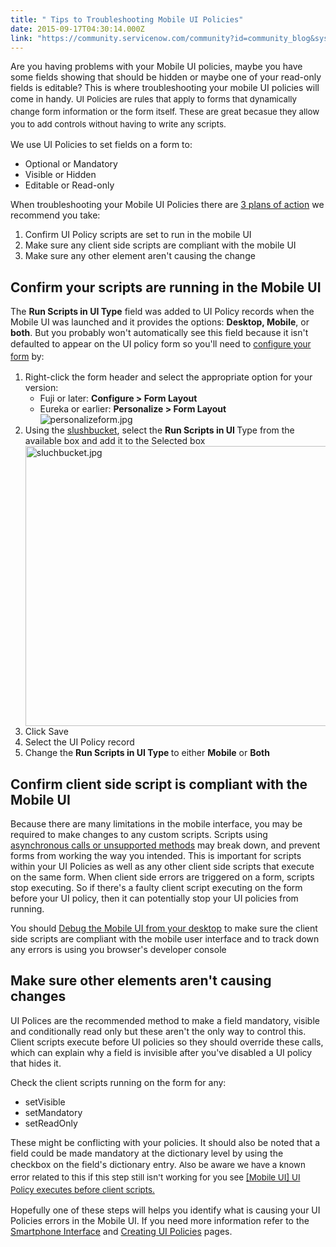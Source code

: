 ```yaml
---
title: " Tips to Troubleshooting Mobile UI Policies"
date: 2015-09-17T04:30:14.000Z
link: "https://community.servicenow.com/community?id=community_blog&sys_id=6aac6625dbd0dbc01dcaf3231f96191f"
---
```

<p>Are you having problems with your Mobile UI policies, maybe you have some fields showing that should be hidden or maybe one of your read-only fields is editable? This is where troubleshooting your mobile UI policies will come in handy. <span style="font-size: 10pt; line-height: 1.5em;">UI Policies are rules that apply to forms that dynamically change form information or the form itself. These are great becasue they allow you to add controls without having to write any scripts.</span></p><p></p><p>We use UI Policies to set fields on a form to:</p><ul><li>Optional or Mandatory</li><li>Visible or Hidden</li><li>Editable or Read-only</li></ul><p></p><p>When troubleshooting your Mobile UI Policies there are <a title="i.service-now.com/kb_view.do?sysparm_article=KB0551441" href="https://hi.service-now.com/kb_view.do?sysparm_article=KB0551441">3 plans of action</a> we recommend you take:</p><ol><li>Confirm UI Policy scripts are set to run in the mobile UI</li><li>Make sure any client side scripts are compliant with the mobile UI</li><li>Make sure any other element aren't causing the change</li></ol><p></p><h2>Confirm your scripts are running in the Mobile UI</h2><p>The <strong>Run Scripts in UI Type</strong> field was added to UI Policy records when the Mobile UI was launched and it provides the options: <strong>Desktop, Mobile</strong>, or <strong>both</strong>. But you probably won't automatically see this field because it isn't defaulted to appear on the UI policy form so you'll need to <a title="ki.servicenow.com/index.php?title=Configuring_Forms#Configuring_Forms&gsc.tab=0" href="http://wiki.servicenow.com/index.php?title=Configuring_Forms#Configuring_Forms&amp;gsc.tab=0" style="font-size: 10pt; line-height: 1.5em;">configure your form</a> by:</p><ol><li>Right-click the form header and select the appropriate option for your version:<ul><li>Fuji or later: <strong>Configure &gt; Form Layout</strong></li><li>Eureka or earlier: <strong>Personalize &gt; Form Layout</strong><img   alt="personalizeform.jpg" class="image-0 jive-image" src="991c048edb109fc03eb27a9e0f961991.iix" style="height: auto; display: block; margin-left: auto; margin-right: auto;"/></li></ul></li><li>Using the <a href="http://wiki.servicenow.com/index.php?title=Slushbucket" title="Slushbucket">slushbucket</a>, select the <strong>Run Scripts in UI </strong>Type from the available box and add it to the Selected box <img   alt="sluchbucket.jpg" class="image-1 jive-image" src="de9f6bb9db1c93041dcaf3231f961923.iix" style="height: 448px; width: 620px; display: block; margin-left: auto; margin-right: auto;"/></li><li>Click Save</li><li>Select the UI Policy record</li><li>Change the <strong>Run Scripts in UI Type </strong>to either <strong>Mobile</strong> or <strong>Both </strong></li></ol><p></p><p></p><p></p><h2>Confirm client side script is compliant with the Mobile UI</h2><p>Because there are many limitations in the mobile interface, you may be required to make changes to any custom scripts. Scripts using <a title="ki.servicenow.com/index.php?title=Mobile_Client_GlideForm_(g_form)_Scripting#gsc.tab=0" href="http://wiki.servicenow.com/index.php?title=Mobile_Client_GlideForm_(g_form)_Scripting#gsc.tab=0">asynchronous calls or unsupported methods</a> may break down, and prevent forms from working the way you intended. This is important for scripts within your UI Policies as well as any other client side scripts that execute on the same form. When client side errors are triggered on a form, scripts stop executing. So if there's a faulty client script executing on the form before your UI policy, then it can potentially stop your UI policies from running.</p><p></p><p>You should <a title="" _jive_internal="true" href="/community/service-automation-platform/user-interface/blog/2015/08/26/debugging-the-mobile-ui-on-the-desktop">Debug the Mobile UI from your desktop</a> to make sure the client side scripts are compliant with the mobile user interface and to track down any errors is using you browser's developer console</p><p></p><h2>Make sure other elements aren't causing changes</h2><p>UI Polices are the recommended method to make a field mandatory, visible and conditionally read only but these aren't the only way to control this. Client scripts execute before UI policies so they should override these calls, which can explain why a field is invisible after you've disabled a UI policy that hides it.</p><p></p><p>Check the client scripts running on the form for any:</p><ul><li>setVisible</li><li>setMandatory</li><li>setReadOnly</li></ul><p></p><p>These might be conflicting with your policies. It should also be noted that a field could be made mandatory at the dictionary level by using the checkbox on the field's dictionary entry. <span style="font-size: 10pt; line-height: 1.5em;">Also be aware we have a known error related to this if this step still isn't working for you see </span><a title="i.service-now.com/kb_view.do?sysparm_article=KB0551437" href="https://hi.service-now.com/kb_view.do?sysparm_article=KB0551437" style="font-size: 10pt; line-height: 1.5em;">[Mobile UI] UI Policy executes before client scripts.</a></p><p></p><p>Hopefully one of these steps will helps you identify what is causing your UI Policies errors in the Mobile UI. If you need more information refer to the <a title="ki.servicenow.com/index.php?title=Smartphone_Interface#gsc.tab=0" href="http://wiki.servicenow.com/index.php?title=Smartphone_Interface#gsc.tab=0">Smartphone Interface</a> and <a title="ki.servicenow.com/index.php?title=Creating_a_UI_Policy#gsc.tab=0" href="http://wiki.servicenow.com/index.php?title=Creating_a_UI_Policy#gsc.tab=0">Creating UI Policies</a> pages.</p>